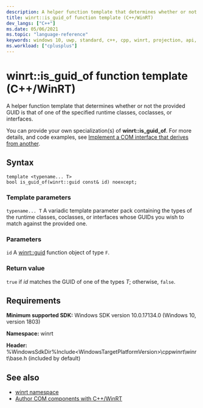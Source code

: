 ```yaml
---
description: A helper function template that determines whether or not the provided GUID is that of one of the specified runtime classes, coclasses, or interfaces.
title: winrt::is_guid_of function template (C++/WinRT)
dev_langs: ["C++"]
ms.date: 05/06/2021
ms.topic: "language-reference"
keywords: windows 10, uwp, standard, c++, cpp, winrt, projection, api, reference, is_guid_of
ms.workload: ["cplusplus"]
---
```


# winrt::is_guid_of function template (C++/WinRT)

A helper function template that determines whether or not the provided GUID is that of one of the specified runtime classes, coclasses, or interfaces.

You can provide your own specialization(s) of **winrt::is_guid_of**. For more details, and code examples, see [Implement a COM interface that derives from another](/windows/uwp/cpp-and-winrt-apis/author-coclasses#implement-a-com-interface-that-derives-from-another).

## Syntax

```cppwinrt
template <typename... T>
bool is_guid_of(winrt::guid const& id) noexcept;
```

### Template parameters

`typename... T`
A variadic template parameter pack containing the types of the runtime classes, coclasses, or interfaces whose GUIDs you wish to match against the provided one.

### Parameters

`id`
A [winrt::guid](/uwp/cpp-ref-for-winrt/guid) function object of type `F`.

### Return value
`true` if *id* matches the GUID of one of the types *T*; otherwise, `false`.

## Requirements

**Minimum supported SDK:** Windows SDK version 10.0.17134.0 (Windows 10, version 1803)

**Namespace:** winrt

**Header:** %WindowsSdkDir%Include\<WindowsTargetPlatformVersion>\cppwinrt\winrt\base.h (included by default)

## See also 

* [winrt namespace](./winrt.md)
* [Author COM components with C++/WinRT](/windows/uwp/cpp-and-winrt-apis/author-coclasses)
